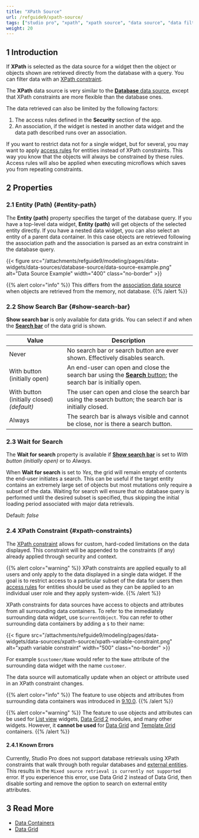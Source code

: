 ```yaml
---
title: "XPath Source"
url: /refguide9/xpath-source/
tags: ["studio pro", "xpath", "xpath source", "data source", "data filter"]
weight: 20
---
```


## 1 Introduction

If **XPath** is selected as the data source for a widget then the object or objects shown are retrieved directly from the database with a query. You can filter data with an [XPath constraint](#xpath-constraints).  

The **XPath** data source is very similar to the [**Database** data source](/refguide9/database-source/), except that XPath constraints are more flexible than the database ones. 

The data retrieved can also be limited by the following factors:

1. The access rules defined in the **Security** section of the app.
2. An association, if the widget is nested in another data widget and the data path described runs over an association.

If you want to restrict data not for a single widget, but for several, you may want to apply [access rules](/refguide9/access-rules/) for entities instead of XPath constraints. This way you know that the objects will always be constrained by these rules. Access rules will also be applied when executing microflows which saves you from repeating constraints.

## 2 Properties

### 2.1 Entity (Path) {#entity-path}

The **Entity (path)** property specifies the target of the database query. If you have a top-level data widget, **Entity (path)** will get objects of the selected entity directly. If you have a nested data widget, you can also select an entity of a parent data container. In this case objects are retrieved following the association path and the association is parsed as an extra constraint in the database query. 

{{< figure src="/attachments/refguide9/modeling/pages/data-widgets/data-sources/database-source/data-source-example.png" alt="Data Source Example"   width="400"  class="no-border" >}}

{{% alert color="info" %}}
This differs from the [association data source](/refguide9/association-source/) when objects are retrieved from the memory, not database.
{{% /alert %}}

### 2.2 Show Search Bar {#show-search-bar}

**Show search bar** is only available for data grids. You can select if and when the **[Search bar](/refguide9/search-bar/)** of the data grid is shown.

| Value                          | Description                                                  |
| ------------------------------ | ------------------------------------------------------------ |
| Never                          | No search bar or search button are ever shown. Effectively disables search. |
| With button (initially open)   | An end-user can open and close the search bar using the [**Search** button](/refguide9/control-bar/#search-button); the search bar is initially open. |
| With button (initially closed)  *(default)* | The user can open and close the search bar using the search button; the search bar is initially closed. |
| Always                         | The search bar is always visible and cannot be close, nor is there a search button. |

### 2.3 Wait for Search

The **Wait for search** property is available if **[Show search bar](#show-search-bar)** is set to *With button (initially open)* or to *Always*. 

When **Wait for search** is set to *Yes*, the grid will remain empty of contents the end-user initiates a search. This can be useful if the target entity contains an extremely large set of objects but most mutations only require a subset of the data. Waiting for search will ensure that no database query is performed until the desired subset is specified, thus skipping the initial loading period associated with major data retrievals.

Default: *false*

### 2.4 XPath Constraint {#xpath-constraints}

The [XPath constraint](/refguide9/xpath-constraints/) allows for custom, hard-coded limitations on the data displayed. This constraint will be appended to the constraints (if any) already applied through security and context.

{{% alert color="warning" %}}
XPath constraints are applied equally to all users and only apply to the data displayed in a single data widget. If the goal is to restrict access to a particular subset of the data for users then [access rules](/refguide9/access-rules/) for entities should be used as they can be applied to an individual user role and they apply system-wide.
{{% /alert %}}

XPath constraints for data sources have access to objects and attributes from all surrounding data containers. To refer to the immediately surrounding data widget, use `$currentObject`. You can refer to other surrounding data containers by adding a `$` to their name:

{{< figure src="/attachments/refguide9/modeling/pages/data-widgets/data-sources/xpath-source/xpath-variable-constraint.png" alt="xpath variable constraint"   width="500"  class="no-border" >}}

For example `$customer/Name` would refer to the `Name` attribute of the surrounding data widget with the name `customer`.

The data source will automatically update when an object or attribute used in an XPath constraint changes.

{{% alert color="info" %}}
The feature to use objects and attributes from surrounding data containers was introduced in [9.10.0](/releasenotes/studio-pro/9.10/).
{{% /alert %}}

{{% alert color="warning" %}}
The feature to use objects and attributes can be used for [List view](/refguide9/list-view/) widgets, [Data Grid 2](/appstore/modules/data-grid-2/) modules, and many other widgets. However, it **cannot be used** for [Data Grid](/refguide9/data-grid/) and [Template Grid](/refguide9/template-grid/) containers.
{{% /alert %}}

#### 2.4.1 Known Errors

Currently, Studio Pro does not support database retrievals using XPath constraints that walk through both regular databases and [external entities](/refguide9/external-entities/). This results in the `Mixed source retrieval is currently not supported` error. If you experience this error, use Data Grid 2 instead of Data Grid, then disable sorting and remove the option to search on external entity attributes.

## 3 Read More

* [Data Containers](/refguide9/data-widgets/)
* [Data Grid](/refguide9/data-grid/)
